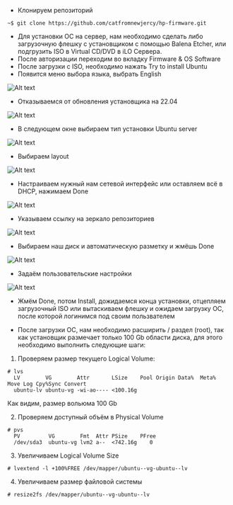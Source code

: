 *   Клонируем репозиторий

```console
~$ git clone https://github.com/catfromnewjercy/hp-firmware.git
```


*   Для установки ОС на сервер, нам необходимо сделать либо загрузочную флешку с установщиком с помощью Balena Etcher, или подгрузить ISO в Virtual CD/DVD в iLO Сервера.
*   После авторизации переходим во вкладку Firmware & OS Software
*   После загрузки с ISO, необходимо нажать Try to install Ubuntu
*   Появится меню выбора языка, выбрать English


![Alt text](/instruction/01.%20ubuntu_install/pictures/1choose_language.png?raw=true "Language Screen")

*   Отказываемся от обновления установщика на 22.04

![Alt text](/instruction/01.%20ubuntu_install/pictures/2update_ask1.png?raw=true "UpdateAsk Screen")

*   В следующем окне выбираем тип установки Ubuntu server

![Alt text](/instruction/01.%20ubuntu_install/pictures/3server_select.png?raw=true "Server Screen")

*   Выбираем layout

![Alt text](/instruction/01.%20ubuntu_install/pictures/4layout.png?raw=true "Layout")

*   Настраиваем нужный нам сетевой интерфейс или оставляем всё в DHCP, нажимаем Done

![Alt text](/instruction/01.%20ubuntu_install/pictures/5network.png?raw=true "Network")

*   Указываем ссылку на зеркало репозиториев

![Alt text](/instruction/01.%20ubuntu_install/pictures/6repository.png?raw=true "Repo")

*   Выбираем наш диск и автоматическую разметку и жмёшь Done

![Alt text](/instruction/01.%20ubuntu_install/pictures/7disk.png?raw=true "Network")

*   Задаём пользовательские настройки

![Alt text](/instruction/01.%20ubuntu_install/pictures/8hostnameanduser.png?raw=true "Network")

*   Жмём Done, потом Install, дожидаемся конца установки, отцепляем загрузочный ISO или вытаскиваем флешку и ожидаем загрузку ОС, после которой логинимся под своим пользвателем

*   После загрузки ОС, нам необходимо расширить / раздел (root), так как установщик размечает только 100 Gb области диска, для этого необходимо выполнить следующие шаги:

1. Проверяем размер текущего Logical Volume:

```
# lvs
  LV        VG        Attr       LSize    Pool Origin Data%  Meta%  Move Log Cpy%Sync Convert
  ubuntu-lv ubuntu-vg -wi-ao---- <100.16g
```
Как видим, размер вольюма 100 Gb

2. Проверяем доступный объём в Physical Volume

```
# pvs
  PV         VG        Fmt  Attr PSize    PFree
  /dev/sda3  ubuntu-vg lvm2 a--  <742.16g    0
```
3. Увеличиваем Logical Volume Size

```
# lvextend -l +100%FREE /dev/mapper/ubuntu--vg-ubuntu--lv
```
4. Увеличиваем размер файловой системы

```
# resize2fs /dev/mapper/ubuntu--vg-ubuntu--lv
```